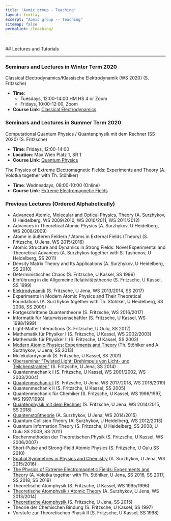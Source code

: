 ```yaml
---
title: "Aomic group - Teaching"
layout: textlay
excerpt: "Aomic group -- Teaching"
sitemap: false
permalink: /teaching/
---
```

<BR>
## Lectures and Tutorials

---

### Seminars and Lectures in Winter Term 2020


<summary>Classical Electrodynamics/Klassische Elektrodynamik (WS 2020) (S. Fritzsche)</summary>

- **Time**: 
  - Tuesdays, 12:00-14:00 HM HS 4 or Zoom
  - Fridays, 10:00-12:00, Zoom
- **Course Link**: [Classical Electrodynamics](https://moodle.uni-jena.de/course/view.php?id=15361)


### Seminars and Lectures in Summer Term 2020


<summary>Computational Quantum Physics / Quantenphysik mit dem Rechner (SS 2020) (S. Fritzsche)</summary>

- **Time**: Fridays, 12:00-14:00
- **Location**: Max Wien Platz 1, SR 1
- **Course Link**: [Quantum Physics](./SS2020/lecture-computational-quantum-physics.html)



<summary>The Physics of Extreme Electromagnetic Fields: Experiments and Theory (A. Volotka together with Th. St&ouml;hlker)</summary>

- **Time**: Wednesdays, 08:00-10:00 (Online)
- **Course Link**: [Extreme Electromagnetic Fields](https://moodle.uni-jena.de/enrol/index.php?id=12406)


### Previous Lectures (Ordered Alphabetically)

- Advanced Atomic, Molecular and Optical Physics, Theory (A. Surzhykov, U Heidelberg, WS 2009/2010, WS 2010/2011, WS 2011/2012)
- Advances in Theoretical Atomic Physics (A. Surzhykov, U Heidelberg, WS 2008/2009)
- Atome in &auml;u&szlig;eren Feldern / Atoms in External Fields (Theory) (S. Fritzsche, U Jena, WS 2015/2016)
- Atomic Structure and Dynamics in Strong Fields: Novel Experimental and Theoretical Advances (A. Surzhykov together with S. Tashenov, U Heidelberg, SS 2011)
- Density Matrix Theory and Its Applications (A. Surzhykov, U Heidelberg, SS 2010)
- Deterministisches Chaos (S. Fritzsche, U Kassel, SS 1996)
- Einf&uuml;hrung in die Allgemeine Relativit&auml;tstheorie (S. Fritzsche, U Kassel, SS 1999)
- [Elektrodynamik](./SS2017/lecture-elektrodynamik.html) (S. Fritzsche, U Jena, WS 2013/2014, SS 2017)
- Experiments in Modern Atomic Physics and Their Theoretical Foundations (A. Surzhykov together with Th. St&ouml;hlker, U Heidelberg, SS 2008, SS 2009)
- Fortgeschrittene Quantentheorie (S. Fritzsche, WS 2016/2017)
- Informatik f&uuml;r Naturwissenschaftler (S. Fritzsche, U Kassel, WS 1998/1999)
- Light-Matter Interactions (S. Fritzsche, U Oulu, SS 2012)
- Mathematik f&uuml;r Physiker I (S. Fritzsche, U Kassel, WS 2002/2003)
- Mathematik f&uuml;r Physiker II (S. Fritzsche, U Kassel, SS 2003)
- [Modern Atomic Physics: Experiments and Theory](http://web-docs.gsi.de/~stoe_exp/lectures/SS2013/lectures.php) (Th. St&ouml;hlker and A. Surzhykov, U Jena, SS 2013)
- Molekulardynamik (S. Fritzsche, U Kassel, SS 2001)
- [Oberseminar "Twisted Light: Drehimpuls von Licht- und Teilchenstrahlen"](./SoSe2014/oberseminar_twisted.html) (S. Fritzsche, U Jena, SS 2014)
- Quantenmechanik I (S. Fritzsche, U Kassel, WS 2001/2002, WS 2003/2004)
- [Quantenmechanik I](./WS2019/lecture-quantenmechanik.html) (S. Fritzsche, U Jena, WS 2017/2018, WS 2018/2019)
- Quantenmechanik II (S. Fritzsche, U Kassel, SS 2005)
- Quantenmechanik f&uuml;r Chemiker (S. Fritzsche, U Kassel, WS 1996/1997, WS 1997/1998)
- [Quantenphysik mit dem Rechner](./SS2018/lecture-computational.html) (S. Fritzsche, U Jena, WS 2014/2015, SS 2018)
- [Quantensto&szlig;theorie](./WS2015/lecture-scattering.html) (A. Surzhykov, U Jena, WS 2014/2015)
- Quantum Collision Theory (A. Surzhykov, U Heidelberg, WS 2012/2013)
- Quantum Information Theory (S. Fritzsche, U Heidelberg, SS 2008; U Oulu SS 2009, SS 2011)
- Rechenmethoden der Theoretischen Physik (S. Fritzsche, U Kassel, WS 2006/2007)
- Short-Pulse and Strong-Field Atomic Physics (S. Fritzsche, U Oulu SS 2010)
- [Spatial Symmetries in Physics and Chemistry](./WS2016/lecture-angular.html) (A. Surzhykov, U Jena, WS 2015/2016)
- [The Physics of Extreme Electromagnetic Fields: Experiments and Theory](http://www.ioq.uni-jena.de/Lehre-p-14.html) (A. Volotka together with Th. St&ouml;hlker, U Jena, SS 2016, SS 2017, SS 2018, SS 2019)
- Theoretische Atomphysik (S. Fritzsche, U Kassel, WS 1995/1996)
- [Theoretische Atomphysik / Atomic Theory](./WS2014/lecture-atomphysik.html) (A. Surzhykov, U Jena, WS 2013/2014)
- [Theoretische Atomphysik](./SS2015/atomic_physics.html) (S. Fritzsche, U Jena, SS 2015)
- Theorie der Chemischen Bindung (S. Fritzsche, U Kassel, SS 1997)
- Vorstufe zur Theoretischen Physik II (S. Fritzsche, U Kassel, SS 1998)

